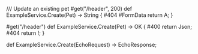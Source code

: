 

/// Update an existing pet
#get("/header", 200)
def ExampleService.Create(Pet) -> String {
    #404 #FormData
    return A;
}

#get("/header")
def ExampleService.Create(Pet) -> OK {
    #400 return Json;
    #404 return !;
}

def ExampleService.Create(EchoRequest) -> EchoResponse;
